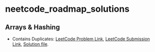 # neetcode_roadmap_solutions
## Arrays & Hashing
* Contains Duplicates: [LeetCode Problem Link](https://leetcode.com/problems/contains-duplicate/), [LeetCode Submission Link](https://leetcode.com/problems/contains-duplicate/submissions/873117251/), [Solution file](https://github.com/GalalMohammed/neetcode_roadmap_solutions/blob/main/Arrays_and_Hashing/Contains_duplicates.cpp).
